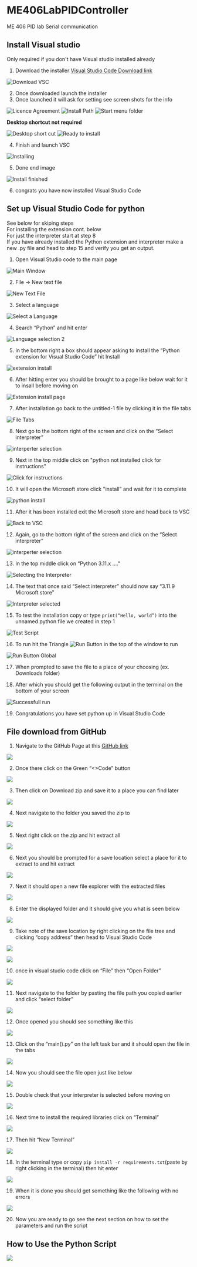 # ME406LabPIDController
ME 406 PID lab Serial communication


## Install Visual studio
Only required if you don't have Visual studio installed already

1.	Download the installer [Visual Studio Code Download link](https://code.visualstudio.com/Download)

![Download VSC](/Python%20PID%20Control%20Screenshots/IVS_0_Download%20VSC.jpg "Download VSC")

2.	Once downloaded launch the installer
3.	Once launched it will ask for setting see screen shots for the info

![Licence Agreement](/Python%20PID%20Control%20Screenshots/IVS_1_LicenceAgreemanet.png "Licence Agreement")
![Install Path](/Python%20PID%20Control%20Screenshots/IVS_2_Select%20install%20Path.png "install path")
![Start menu folder](/Python%20PID%20Control%20Screenshots/IVS_3_Select%20start%20menue%20folder.png "Start menu folder")

**Desktop shortcut not required**

![Desktop short cut](/Python%20PID%20Control%20Screenshots/IVS_4_creat%20desktop%20icon.png "Desktop shortcut")
![Ready to install](/Python%20PID%20Control%20Screenshots/IVS_5_ready%20to%20install.png "Ready to install")

4.	Finish and launch VSC

![Installing](/Python%20PID%20Control%20Screenshots/IVS_6_Installing.png "Installing")

5.	Done end image

![Install finished](/Python%20PID%20Control%20Screenshots/IVS_7_VSC%20installed%20finish.jpg "Install finished")

6. congrats you have now installed  Visual Studio Code


## Set up Visual Studio Code for python
   See below for skiping steps  
   For installing the extension cont. below  
   For just the interpreter start at step 8  
   If you have already installed the Python extension and interpreter make a new .py file and head to step 15 and verify you get an output.


1.	Open Visual Studio code to the main page

![Main Window](/Python%20PID%20Control%20Screenshots/SUVS_1_Main%20window.png "Main Window")

2.	File -> New text file

![New Text File](/Python%20PID%20Control%20Screenshots/SUVS_2_newtextfile.png "New Text File")

3.	Select a language

![Select a Language](/Python%20PID%20Control%20Screenshots/SUVS_2A_LanguageSelection.png "Select a Language")

4.	Search “Python” and hit enter

![Language selection 2](/Python%20PID%20Control%20Screenshots/SUVS_2b_LanguageSelection.png "Language selection 2")

5.	In the bottom right a box should appear asking to install the “Python extension for Visual Studio Code” hit Install

![extension install](/Python%20PID%20Control%20Screenshots/SUVS_3_install%20python%20extension.png "extension install")

6.	After hitting enter you should be brought to a page like below wait for it to insall before moving on

![Extension install page](/Python%20PID%20Control%20Screenshots/SUVS_4_click%20to%20the%20untitiled%20tab.png "Extension install page")

7.	After installation go back to the untitled-1 file by clicking it in the file tabs

![File Tabs](/Python%20PID%20Control%20Screenshots/SUVS_4b_click%20to%20the%20untitiled%20tab.png "File Tabs")

8.	Next go to the bottom right of the screen and click on the “Select interpreter”

![interperter selection](/Python%20PID%20Control%20Screenshots/SUVS_5b_interpreterselection.png "interperter selection")

9.	Next in the top middle click on "python not installed click for instructions"

![Click for instructions](/Python%20PID%20Control%20Screenshots/SUVS_6_python%20click%20for%20instructions.jpg "Click for instructions")

10.	It will open the Microsoft store click "install" and wait for it to complete

![python install](/Python%20PID%20Control%20Screenshots/(13)%20Python%20Install.jpg "python install")

11.	After it has been installed exit the Microsoft store and head back to VSC

![Back to VSC](/Python%20PID%20Control%20Screenshots/SUVS_6a_back%20to%20VSC.png "Back to VSC")

12.	Again, go to the bottom right of the screen and click on the “Select interpreter”

![interperter selection](/Python%20PID%20Control%20Screenshots/SUVS_5b_interpreterselection.png "interperter selection")

13.	In the top middle click on “Python 3.11.x …."

![Selecting the Interpreter](/Python%20PID%20Control%20Screenshots/SUVS_6_after%20python%20instalation.png "Selecting the Interpreter")

14.	The text that once said “Select interpreter” should now say “3.11.9 Microsoft store”

![Interpreter selected](/Python%20PID%20Control%20Screenshots/SUVS_8_interpreter%20selected.png "Interpreter selected")

15.	To test the installation copy or type ```print(“Hello, world”)``` into the unnamed python file we created in step 1

![Test Script](/Python%20PID%20Control%20Screenshots/SUVS_9_test%20script.png "Test Script")

16.	To run hit the Triangle  ![Run Button](/Python%20PID%20Control%20Screenshots/SUVS_10_run%20button.png "Run Button")   in the top of the window to run

![Run Button Global](/Python%20PID%20Control%20Screenshots/SUVS_10b_runbutton%20location.png "Run Button Global")

17.	When prompted to save the file to a place of your choosing (ex. Downloads folder)

18.	After which you should get the following output in the terminal on the bottom of your screen

![Successfull run](/Python%20PID%20Control%20Screenshots/SUVS_11_output%20of%20sucessfull%20run.png "Sucessfull Run")

19.	Congratulations you have set python up in Visual Studio Code


## File download from GitHub

1.	Navigate to the GitHub Page at this [GitHub link](https://github.com/Engineerboy02/ME406LabPIDController/tree/main?tab=readme-ov-file#set-up-vsc-for-python)

![](/Python%20PID%20Control%20Screenshots/FDFGH_1_navigate%20to%20the%20git%20hub%20page.png "")

2.	Once there click on the Green “<>Code” button

![](/Python%20PID%20Control%20Screenshots/FDFGH_2_click%20on%20the%20green%20Button.png "")

3.	Then click on Download zip and save it to a place you can find later

![](/Python%20PID%20Control%20Screenshots/FDFGH_3_click%20on%20download%20zip.png "")

4.	Next navigate to the folder you saved the zip to

![](/Python%20PID%20Control%20Screenshots/FDFGH_4_navigate%20to%20the%20save%20folder.png "")

5.	Next right click on the zip and hit extract all 

![](/Python%20PID%20Control%20Screenshots/FDFGH_5_Extract%20zip.png "")

6.	Next you should be prompted for a save location select a place for it to extract to and hit extract

![](/Python%20PID%20Control%20Screenshots/FDFGH_6_exctract%20location.png "")

7.	Next it should open a new file explorer with the extracted files

![](/Python%20PID%20Control%20Screenshots/FDFGH_7_exctract%20location%20in%20FEX.png "")

8.	Enter the displayed folder and it should give you what is seen below

![](/Python%20PID%20Control%20Screenshots/FDFGH_8A_VSC%20Home%20page.png"")

9.	Take note of the save location by right clicking on the file tree and clicking “copy address” then head to Visual Studio Code

![](/Python%20PID%20Control%20Screenshots/FDFGH_9b_save%20location.png "")

![](/Python%20PID%20Control%20Screenshots/FDFGH_8_VSC%20Home%20page.png "")

10.	once in visual studio code click on “File” then “Open Folder”

![](/Python%20PID%20Control%20Screenshots/FDFGH_10_VSC%20navigat%20to%20folder%20path.png "")

11.	Next navigate to the folder by pasting the file path you copied earlier and click “select folder”

![](/Python%20PID%20Control%20Screenshots/FDFGH_11_VSC%20navigat%20to%20folder%20path.png "")

12.	Once opened you should see something like this

![](/Python%20PID%20Control%20Screenshots/FDFGH_12_VSC%20something%20like%20this.png "")

13.	Click on the “main().py” on the left task bar and it should open the file in the tabs

![](/Python%20PID%20Control%20Screenshots/FDFGH_13_VSC%20something%20like%20this.png "")

14.	Now you should see the file open just like below

![](/Python%20PID%20Control%20Screenshots/FDFGH_14_VSC%20something%20like%20this%20opened.png "")

15.	Double check that your interpreter is selected before moving on

![](/Python%20PID%20Control%20Screenshots/FDFGH_15_VSC%20correct%20interpreter.png "")

16.	Next time to install the required libraries click on “Terminal”

![](/Python%20PID%20Control%20Screenshots/FDFGH_16_VSC%20terminal.png "")

17.	Then hit “New Terminal”

![](/Python%20PID%20Control%20Screenshots/FDFGH_17_VSC%20new%20terminal.png "")

18.	In the terminal type or copy ```pip install -r requirements.txt```(paste by right clicking in the terminal) then hit enter

![](/Python%20PID%20Control%20Screenshots/FDFGH_18_VSC%20screen%20with%20terminal.png "")

19.	When it is done you should get something like the following with no errors

![](/Python%20PID%20Control%20Screenshots/FDFGH_19_VSC%20pip%20install%20command.png "")

20.	Now you are ready to go see the next section on how to set the parameters and run the script


## How to Use the Python Script
![](/Python%20PID%20Control%20Screenshots "")
